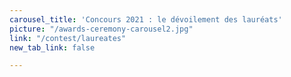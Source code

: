 ```yaml
---
carousel_title: 'Concours 2021 : le dévoilement des lauréats'
picture: "/awards-ceremony-carousel2.jpg"
link: "/contest/laureates"
new_tab_link: false

---
```

